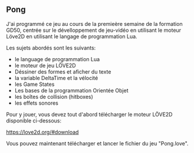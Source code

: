 ## Pong

J'ai programmé ce jeu au cours de la premieère semaine de la formation GD50, centrée sur le dévelloppement de jeu-vidéo en utilisant le moteur Löve2D en utilisant le langage de programmation Lua.

Les sujets abordés sont les suivants:
- le language de programmation Lua
- le moteur de jeu LÖVE2D
- Déssiner des formes et aficher du texte
- la variable DeltaTime et la vélocité
- les Game States
- Les bases de la programmation Orientée Objet
- les boîtes de collision (hitboxes)
- les effets sonores

Pour y jouer, vous devez tout d'abord télécharger le moteur LÖVE2D disponible ci-dessous:

https://love2d.org/#download

Vous pouvez maintenant télécharger et lancer le fichier du jeu "Pong.love".